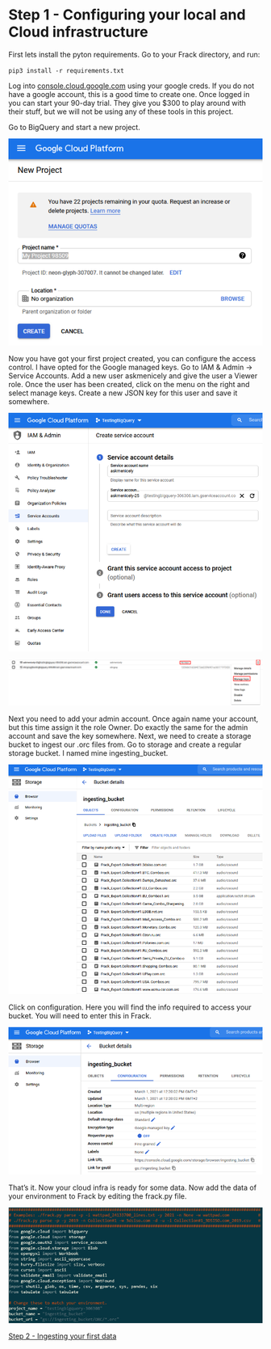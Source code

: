 # Step 1 - Configuring your local and Cloud infrastructure

First lets install the pyton requirements.
Go to your Frack directory, and run:

`pip3 install -r requirements.txt`

Log into [console.cloud.google.com](https://console.cloud.google.com) using your google creds. If you do not have a google account, this is a good time to create one. Once logged in you can start your 90-day trial. They give you $300 to play around with their stuff, but we will not be using any of these tools in this project.

Go to BigQuery and start a new project.

![Image02](media/Image_002.png)

Now you have got your first project created, you can configure the access control. I have opted for the Google managed keys. Go to IAM & Admin -> Service Accounts. Add a new user askmenicely and give the user a Viewer role. Once the user has been created, click on the menu on the right and select manage keys. Create a new JSON key for this user and save it somewhere.

![Image03](media/Image_003.png)

![Image04](media/Image_004.png)

Next you need to add your admin account. Once again name your account, but this time assign it the role Owner. Do exactly the same for the admin account and save the key somewhere.
Next, we need to create a storage bucket to ingest our .orc files from. Go to storage and create a regular storage bucket. I named mine ingesting_bucket.

![Image05](media/Image_005.png)

Click on configuration. Here you will find the info required to access your bucket. You will need to enter this in Frack.

![Image06](media/Image_006.png)

That’s it. Now your cloud infra is ready for some data. Now add the data of your environment to Frack by editing the frack.py file.

![Image07](media/Image_007.png)

[Step 2 - Ingesting your first data](media/Step2.md)
